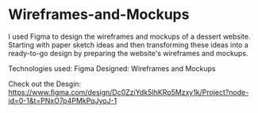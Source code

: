 # Wireframes-and-Mockups
I used Figma to design the wireframes and mockups of a dessert website. Starting with paper sketch ideas and then transforming these ideas into a ready-to-go design by preparing the website's wireframes and mockups.

Technologies used: Figma
Designed: Wireframes and Mockups

Check out the Desgin: https://www.figma.com/design/Dc0ZziYdk5IhKRp5Mzxy1k/Project?node-id=0-1&t=PNxO7p4PMkPqJyoJ-1
